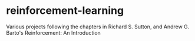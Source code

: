 # reinforcement-learning
Various projects following the chapters in Richard S. Sutton, and Andrew G. Barto's Reinforcement: An Introduction
